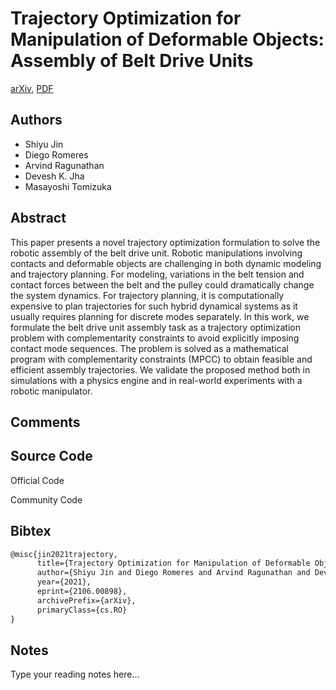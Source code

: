 
# Trajectory Optimization for Manipulation of Deformable Objects: Assembly of Belt Drive Units

[arXiv](https://arxiv.org/abs/2106.0898), [PDF](https://arxiv.org/pdf/2106.0898.pdf)

## Authors

- Shiyu Jin
- Diego Romeres
- Arvind Ragunathan
- Devesh K. Jha
- Masayoshi Tomizuka

## Abstract

This paper presents a novel trajectory optimization formulation to solve the robotic assembly of the belt drive unit. Robotic manipulations involving contacts and deformable objects are challenging in both dynamic modeling and trajectory planning. For modeling, variations in the belt tension and contact forces between the belt and the pulley could dramatically change the system dynamics. For trajectory planning, it is computationally expensive to plan trajectories for such hybrid dynamical systems as it usually requires planning for discrete modes separately. In this work, we formulate the belt drive unit assembly task as a trajectory optimization problem with complementarity constraints to avoid explicitly imposing contact mode sequences. The problem is solved as a mathematical program with complementarity constraints (MPCC) to obtain feasible and efficient assembly trajectories. We validate the proposed method both in simulations with a physics engine and in real-world experiments with a robotic manipulator.

## Comments



## Source Code

Official Code



Community Code



## Bibtex

```tex
@misc{jin2021trajectory,
      title={Trajectory Optimization for Manipulation of Deformable Objects: Assembly of Belt Drive Units}, 
      author={Shiyu Jin and Diego Romeres and Arvind Ragunathan and Devesh K. Jha and Masayoshi Tomizuka},
      year={2021},
      eprint={2106.00898},
      archivePrefix={arXiv},
      primaryClass={cs.RO}
}
```

## Notes

Type your reading notes here...

